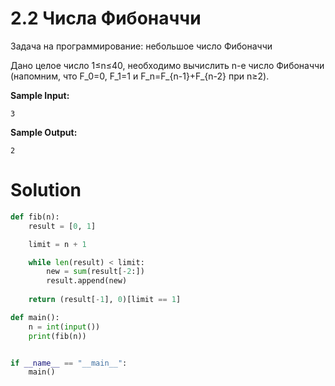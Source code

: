 # 2.2 Числа Фибоначчи

Задача на программирование: небольшое число Фибоначчи

Дано целое число 1≤n≤40, необходимо вычислить n-е число Фибоначчи (напомним, что F_0=0, F_1=1 и F_n=F_{n-1}+F_{n-2} при
n≥2).

**Sample Input:**

```
3
```

**Sample Output:**

```
2
```

# Solution

```python
def fib(n):
    result = [0, 1]

    limit = n + 1

    while len(result) < limit:
        new = sum(result[-2:])
        result.append(new)
    
    return (result[-1], 0)[limit == 1]

def main():
    n = int(input())
    print(fib(n))


if __name__ == "__main__":
    main()
```